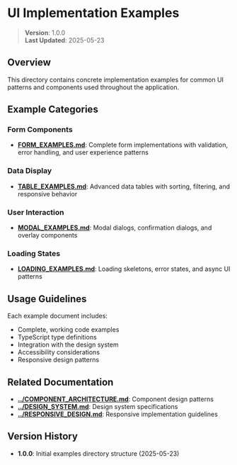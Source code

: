 

# UI Implementation Examples

> **Version**: 1.0.0  
> **Last Updated**: 2025-05-23

## Overview

This directory contains concrete implementation examples for common UI patterns and components used throughout the application.

## Example Categories

### Form Components
- **[FORM_EXAMPLES.md](FORM_EXAMPLES.md)**: Complete form implementations with validation, error handling, and user experience patterns

### Data Display
- **[TABLE_EXAMPLES.md](TABLE_EXAMPLES.md)**: Advanced data tables with sorting, filtering, and responsive behavior

### User Interaction
- **[MODAL_EXAMPLES.md](MODAL_EXAMPLES.md)**: Modal dialogs, confirmation dialogs, and overlay components

### Loading States
- **[LOADING_EXAMPLES.md](LOADING_EXAMPLES.md)**: Loading skeletons, error states, and async UI patterns

## Usage Guidelines

Each example document includes:
- Complete, working code examples
- TypeScript type definitions
- Integration with the design system
- Accessibility considerations
- Responsive design patterns

## Related Documentation

- **[../COMPONENT_ARCHITECTURE.md](../COMPONENT_ARCHITECTURE.md)**: Component design patterns
- **[../DESIGN_SYSTEM.md](../DESIGN_SYSTEM.md)**: Design system specifications
- **[../RESPONSIVE_DESIGN.md](../RESPONSIVE_DESIGN.md)**: Responsive implementation guidelines

## Version History

- **1.0.0**: Initial examples directory structure (2025-05-23)

